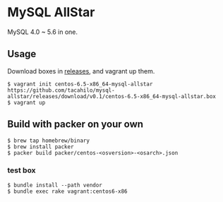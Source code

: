 # MySQL AllStar

MySQL 4.0 ~ 5.6 in one.

## Usage

Download boxes in [releases](https://github.com/tacahilo/mysql-allstar/releases), and vagrant up them.

```console
$ vagrant init centos-6.5-x86_64-mysql-allstar https://github.com/tacahilo/mysql-allstar/releases/download/v0.1/centos-6.5-x86_64-mysql-allstar.box
$ vagrant up
```

## Build with packer on your own

```console
$ brew tap homebrew/binary
$ brew install packer
$ packer build packer/centos-<osversion>-<osarch>.json

```

### test box

```console
$ bundle install --path vendor
$ bundle exec rake vagrant:centos6-x86
```
